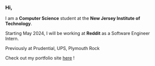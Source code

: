 ### Hi, 
I am a **Computer Science** student at the **New Jersey Institute of Technology**.  

Starting May 2024, I will be working at **Reddit** as a Software Engineer Intern.  

Previously at Prudential, UPS, Plymouth Rock

Check out my portfolio site [here](https://haleynpatel.github.io/) !

